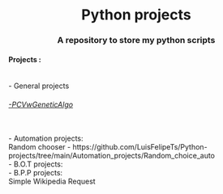 <h1 align='center'>Python projects</h1>
<h3 align='center'>A repository to store my python scripts</h3>
 
<h4>Projects :</h4> <br />
- General projects  <br />
<a href="https://github.com/LuisFelipeTs/Python-projects/tree/main/PCVwGeneticAlg"><h6>-PCVwGeneticAlgo</h6></a> <br />
- Automation projects:  <br />
Random chooser - https://github.com/LuisFelipeTs/Python-projects/tree/main/Automation_projects/Random_choice_auto  <br />
- B.O.T projects:  <br />
- B.P.P projects:  <br />
Simple Wikipedia Request 


